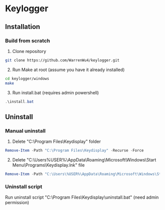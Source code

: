 # Keylogger

## Installation

### Build from scratch

1. Clone repository

```bash
git clone https://github.com/WarrenWu4/keylogger.git
```

2. Run Make at root (assume you have it already installed)

```bash
cd keylogger/windows
make
```

3. Run install.bat (requires admin powershell)
```powershell
.\install.bat
```

## Uninstall

### Manual uninstall

1. Delete "C:\Program Files\Keydisplay" folder

```powershell
Remove-Item -Path "C:\Program Files\Keydisplay" -Recurse -Force
```

2. Delete "C:\Users\%USER%\AppData\Roaming\Microsoft\Windows\Start Menu\Programs\Keydisplay.lnk" file

```powershell
Remove-Item -Path "C:\Users\%USER%\AppData\Roaming\Microsoft\Windows\Start Menu\Programs\Keydisplay.lnk" -Force
```

### Uninstall script

Run uninstall script "C:\Program Files\Keydisplay\uninstall.bat" (need admin permission)